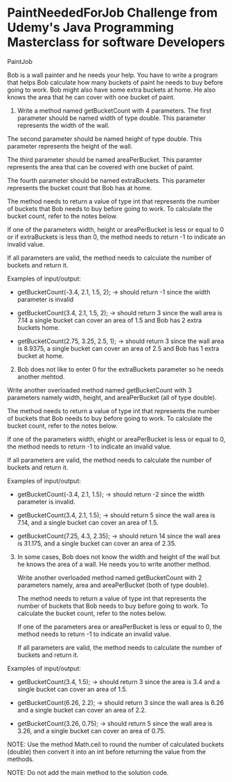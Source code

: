 # PaintNeededForJob Challenge from Udemy's Java Programming Masterclass for software Developers

PaintJob

Bob is a wall painter and he needs your help. You have to write a program that helps Bob calculate
how many buckets of paint he needs to buy before going to work. Bob might also have some extra buckets at home.
He also knows the area that he can cover with one bucket of paint.

1. Write a method named getBucketCount with 4 parameters. The first parameter should be named width of type
double. This parameter represents the width of the wall.

The second parameter should be named height of type double. This parameter represents the height of the wall.

The third parameter should be named areaPerBucket. This paramter represents the area that can be covered
with one bucket of paint.

The fourth parameter should be named extraBuckets. This parameter represents the bucket count that Bob
has at home.

The method needs to return a value of type int that represents the number of buckets that Bob needs to buy
before going to work. To calculate the bucket count, refer to the notes below.

If one of the parameters width, height or areaPerBucket is less or equal to 0 or if extraBuckets
is less than 0, the method needs to return -1 to indicate an invalid value.

If all parameters are valid, the method needs to calculate the number of buckets and return it.

Examples of input/output:

  * getBucketCount(-3.4, 2.1, 1.5, 2); -> should return -1 since the width parameter is invalid
  
  * getBucketCount(3.4, 2.1, 1.5, 2); -> should return 3 since the wall area is 7.14 a single bucket can
    cover an area of 1.5 and Bob has 2 extra buckets home.
    
  * getBucketCount(2.75, 3.25, 2.5, 1); -> should return 3 since the wall area is 8.9375, a single bucket
    can cover an area of 2.5 and Bob has 1 extra bucket at home.

2. Bob does not like to enter 0 for the extraBuckets parameter so he needs another mehtod.

Write another overloaded method named getBucketCount with 3 parameters namely width, height, and
areaPerBucket (all of type double).

The method needs to return a value of type int that represents the number of buckets that Bob
needs to buy before going to work. To calculate the bucket count, refer to the notes below.

If one of the parameters width, ehight or areaPerBucket is less or equal to 0, the method needs to
return -1 to indicate an invalid value.

If all parameters are valid, the method needs to calculate the number of buckets and return it.

Examples of input/output:

  * getBucketCount(-3.4, 2.1, 1.5); -> should return -2 since the width parameter is invalid.
  
  * getBucketCount(3.4, 2.1, 1.5); -> should return 5 since the wall area is 7.14, and a single bucket
    can cover an area of 1.5.
    
  * getBucketCount(7.25, 4.3, 2.35); -> should return 14 since the wall area is 31.175, and a single bucket
    can cover an area of 2.35.
    
3. In some cases, Bob does not know the width and height of the wall but he knows the area of a wall. He needs
   you to write another method.
   
   Write another overloaded method named getBucketCount with 2 parameters namely, area and areaPerBucket
   (both of type double).
   
   The method needs to return a value of type int that represents the number of buckets that Bob needs
   to buy before going to work. To calculate the bucket count, refer to the notes below.
   
   If one of the parameters area or areaPerBucket is less or equal to 0, the method needs to return -1 to
   indicate an invalid value.
   
   If all parameters are valid, the method needs to calculate the number of buckets and return it.
   
Examples of input/output:
   
   * getBucketCount(3.4, 1.5); -> should return 3 since the area is 3.4 and a single bucket can cover an
     area of 1.5.
     
   * getBucketCount(6.26, 2.2); -> should return 3 since the wall area is 6.26 and a single bucket can
     cover an area of 2.2.
     
   * getBucketCount(3.26, 0.75); -> should return 5 since the wall area is 3.26, and a single bucket can 
     cover an area of 0.75.
     
NOTE: Use the method Math.ceil to round the number of calculated buckets (double) then convert it
        into an int before returning the value from the methods.
  
NOTE: Do not add the main method to the solution code.  
